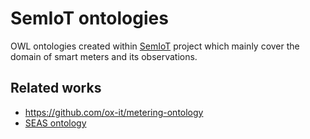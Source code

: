 # SemIoT ontologies

OWL ontologies created within [SemIoT](http://semiot.ru) project which mainly cover the domain of smart meters and its observations.

## Related works
* https://github.com/ox-it/metering-ontology
* [SEAS ontology](http://purl.org/NET/seas)
